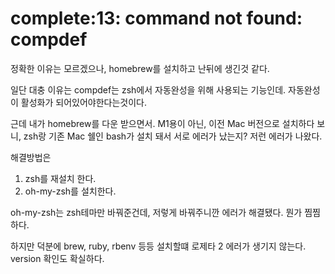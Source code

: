 # complete:13: command not found: compdef

정확한 이유는 모르겠으나, homebrew를 설치하고 난뒤에 생긴것 같다.

일단 대충 이유는 compdef는 zsh에서 자동완성을 위해 사용되는 기능인데. 자동완성이 활성화가 되어있어야한다는것이다.

근데 내가 homebrew를 다운 받으면서. M1용이 아닌, 이전 Mac 버전으로 설치하다 보니, zsh랑 기존 Mac 쉘인 bash가 설치 돼서 서로 에러가 났는지? 저런 에러가 나왔다.

해결방법은

1. zsh를 재설치 한다.
2. oh-my-zsh를 설치한다.

oh-my-zsh는 zsh테마만 바꿔준건데, 저렇게 바꿔주니깐 에러가 해결됐다. 뭔가 찜찜하다.

하지만 덕분에 brew, ruby, rbenv 등등 설치할떄 로제타 2 에러가 생기지 않는다. version 확인도 확실하다.

